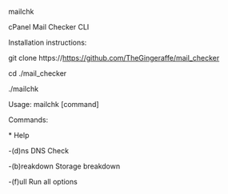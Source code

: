 mailchk

cPanel Mail Checker CLI

Installation instructions:

git clone https://https://github.com/TheGingeraffe/mail_checker

cd ./mail_checker

./mailchk


Usage: mailchk [command]

Commands:
   
\* Help

-(d)ns          DNS Check

-(b)reakdown    Storage breakdown

-(f)ull         Run all options
